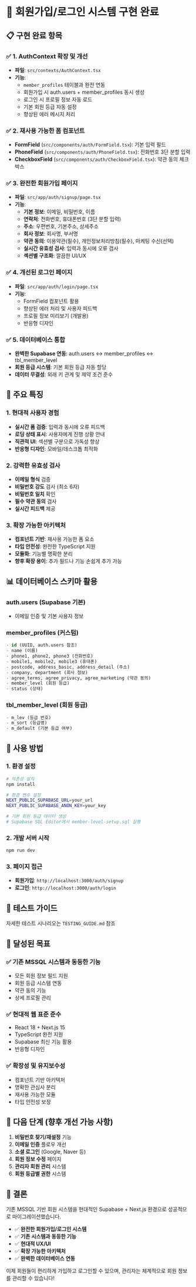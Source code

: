 # 🎉 회원가입/로그인 시스템 구현 완료

## 📋 구현 완료 항목

### ✅ 1. AuthContext 확장 및 개선
- **파일**: `src/contexts/AuthContext.tsx`
- **기능**:
  - `member_profiles` 테이블과 완전 연동
  - 회원가입 시 auth.users + member_profiles 동시 생성
  - 로그인 시 프로필 정보 자동 로드
  - 기본 회원 등급 자동 설정
  - 향상된 에러 메시지 처리

### ✅ 2. 재사용 가능한 폼 컴포넌트
- **FormField** (`src/components/auth/FormField.tsx`): 기본 입력 필드
- **PhoneField** (`src/components/auth/PhoneField.tsx`): 전화번호 3단 분할 입력
- **CheckboxField** (`src/components/auth/CheckboxField.tsx`): 약관 동의 체크박스

### ✅ 3. 완전한 회원가입 페이지
- **파일**: `src/app/auth/signup/page.tsx`
- **기능**:
  - **기본 정보**: 이메일, 비밀번호, 이름
  - **연락처**: 전화번호, 휴대폰번호 (3단 분할 입력)
  - **주소**: 우편번호, 기본주소, 상세주소
  - **회사 정보**: 회사명, 부서명
  - **약관 동의**: 이용약관(필수), 개인정보처리방침(필수), 마케팅 수신(선택)
  - **실시간 유효성 검사**: 입력과 동시에 오류 검사
  - **섹션별 구조화**: 깔끔한 UI/UX

### ✅ 4. 개선된 로그인 페이지
- **파일**: `src/app/auth/login/page.tsx`
- **기능**:
  - FormField 컴포넌트 활용
  - 향상된 에러 처리 및 사용자 피드백
  - 프로필 정보 미리보기 (개발용)
  - 반응형 디자인

### ✅ 5. 데이터베이스 통합
- **완벽한 Supabase 연동**: auth.users ↔ member_profiles ↔ tbl_member_level
- **회원 등급 시스템**: 기본 회원 등급 자동 할당
- **데이터 무결성**: 외래 키 관계 및 제약 조건 준수

## 🚀 주요 특징

### 1. 현대적 사용자 경험
- **실시간 폼 검증**: 입력과 동시에 오류 피드백
- **로딩 상태 표시**: 사용자에게 진행 상황 안내
- **직관적 UI**: 섹션별 구분으로 가독성 향상
- **반응형 디자인**: 모바일/데스크톱 최적화

### 2. 강력한 유효성 검사
- **이메일 형식** 검증
- **비밀번호 강도** 검사 (최소 6자)
- **비밀번호 일치** 확인
- **필수 약관 동의** 검사
- **실시간 피드백** 제공

### 3. 확장 가능한 아키텍처
- **컴포넌트 기반**: 재사용 가능한 폼 요소
- **타입 안전성**: 완전한 TypeScript 지원
- **모듈화**: 기능별 명확한 분리
- **향후 확장 용이**: 추가 필드나 기능 손쉽게 추가 가능

## 📊 데이터베이스 스키마 활용

### auth.users (Supabase 기본)
- 이메일 인증 및 기본 사용자 정보

### member_profiles (커스텀)
```sql
- id (UUID, auth.users 참조)
- name (이름)
- phone1, phone2, phone3 (전화번호)
- mobile1, mobile2, mobile3 (휴대폰)
- postcode, address_basic, address_detail (주소)
- company, department (회사 정보)
- agree_terms, agree_privacy, agree_marketing (약관 동의)
- member_level (회원 등급)
- status (상태)
```

### tbl_member_level (회원 등급)
```sql
- m_lev (등급 번호)
- m_sort (등급명)
- m_default (기본 등급 여부)
```

## 🔧 사용 방법

### 1. 환경 설정
```bash
# 의존성 설치
npm install

# 환경 변수 설정
NEXT_PUBLIC_SUPABASE_URL=your_url
NEXT_PUBLIC_SUPABASE_ANON_KEY=your_key

# 기본 회원 등급 데이터 생성
# Supabase SQL Editor에서 member-level-setup.sql 실행
```

### 2. 개발 서버 시작
```bash
npm run dev
```

### 3. 페이지 접근
- **회원가입**: `http://localhost:3000/auth/signup`
- **로그인**: `http://localhost:3000/auth/login`

## 🧪 테스트 가이드
자세한 테스트 시나리오는 `TESTING_GUIDE.md` 참조

## 🎯 달성된 목표

### ✅ 기존 MSSQL 시스템과 동등한 기능
- 모든 회원 정보 필드 지원
- 회원 등급 시스템 연동
- 약관 동의 기능
- 상세 프로필 관리

### ✅ 현대적 웹 표준 준수
- React 18 + Next.js 15
- TypeScript 완전 지원
- Supabase 최신 기능 활용
- 반응형 디자인

### ✅ 확장성 및 유지보수성
- 컴포넌트 기반 아키텍처
- 명확한 관심사 분리
- 재사용 가능한 모듈
- 타입 안전성 보장

## 🚀 다음 단계 (향후 개선 가능 사항)

1. **비밀번호 찾기/재설정** 기능
2. **이메일 인증** 플로우 개선
3. **소셜 로그인** (Google, Naver 등)
4. **회원 정보 수정** 페이지
5. **관리자 회원 관리** 시스템
6. **회원 등급별 권한** 시스템

## 🎉 결론

기존 MSSQL 기반 회원 시스템을 현대적인 Supabase + Next.js 환경으로 성공적으로 마이그레이션했습니다. 

- ✅ **완전한 회원가입/로그인 시스템**
- ✅ **기존 시스템과 동등한 기능**  
- ✅ **현대적 UX/UI**
- ✅ **확장 가능한 아키텍처**
- ✅ **완벽한 데이터베이스 연동**

이제 회원들이 편리하게 가입하고 로그인할 수 있으며, 관리자는 체계적으로 회원 정보를 관리할 수 있습니다!